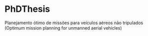 # PhDThesis
Planejamento ótimo de missões para veículos aéreos não tripulados (Optimum mission planning for unmanned aerial vehicles)

